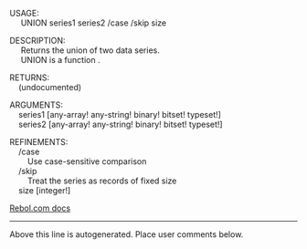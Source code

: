 USAGE:  
&nbsp;&nbsp;&nbsp;&nbsp;&nbsp;UNION&nbsp;series1&nbsp;series2&nbsp;/case&nbsp;/skip&nbsp;size  
  
DESCRIPTION:  
&nbsp;&nbsp;&nbsp;&nbsp;&nbsp;Returns&nbsp;the&nbsp;union&nbsp;of&nbsp;two&nbsp;data&nbsp;series.  
&nbsp;&nbsp;&nbsp;&nbsp;&nbsp;UNION&nbsp;is&nbsp;a&nbsp;function&nbsp;.  
  
RETURNS:  
&nbsp;&nbsp;&nbsp;&nbsp;(undocumented)  
  
ARGUMENTS:  
&nbsp;&nbsp;&nbsp;&nbsp;series1&nbsp;[any-array!&nbsp;any-string!&nbsp;binary!&nbsp;bitset!&nbsp;typeset!]  
&nbsp;&nbsp;&nbsp;&nbsp;series2&nbsp;[any-array!&nbsp;any-string!&nbsp;binary!&nbsp;bitset!&nbsp;typeset!]  
  
REFINEMENTS:  
&nbsp;&nbsp;&nbsp;&nbsp;/case  
&nbsp;&nbsp;&nbsp;&nbsp;&nbsp;&nbsp;&nbsp;&nbsp;Use&nbsp;case-sensitive&nbsp;comparison  
&nbsp;&nbsp;&nbsp;&nbsp;/skip  
&nbsp;&nbsp;&nbsp;&nbsp;&nbsp;&nbsp;&nbsp;&nbsp;Treat&nbsp;the&nbsp;series&nbsp;as&nbsp;records&nbsp;of&nbsp;fixed&nbsp;size  
&nbsp;&nbsp;&nbsp;&nbsp;size&nbsp;[integer!]  

[Rebol.com docs](http://www.rebol.com/r3/docs/functions/union.html)
___
Above this line is autogenerated. Place user comments below.